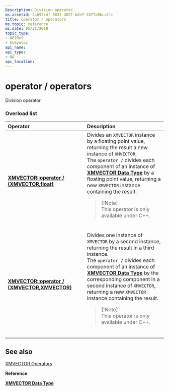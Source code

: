 ```yaml
---
Description: Division operator.
ms.assetid: 2cb92c4f-883f-402f-bde7-2b77a0bca1fc
title: operator / operators
ms.topic: reference
ms.date: 05/31/2018
topic_type: 
- APIRef
- kbSyntax
api_name: 
api_type: 
- NA
api_location: 
---
```


# operator / operators

Division operator.

### Overload list



<table>
<colgroup>
<col style="width: 50%" />
<col style="width: 50%" />
</colgroup>
<thead>
<tr class="header">
<th style="text-align: left;">Operator</th>
<th style="text-align: left;">Description</th>
</tr>
</thead>
<tbody>
<tr class="odd">
<td style="text-align: left;"><a href="/previous-versions/windows/desktop/legacy/ee421381(v=vs.85)"><strong>XMVECTOR::operator / (XMVECTOR,float)</strong></a></td>
<td style="text-align: left;">Divides an <code>XMVECTOR</code> instance by a floating point value, returning the result a new instance of <code>XMVECTOR</code>. <br/> The <code>operator /</code> divides each component of an instance of <a href="xmvector-data-type.md"><strong>XMVECTOR Data Type</strong></a> by a floating point value, returning a new <code>XMVECTOR</code> instance containing the result. <br/>
<blockquote>
[!Note]<br />
This operator is only available under C++.
</blockquote>
<br/></td>
</tr>
<tr class="even">
<td style="text-align: left;"><a href="/previous-versions/windows/desktop/legacy/ee421380(v=vs.85)"><strong>XMVECTOR::operator / (XMVECTOR,XMVECTOR)</strong></a></td>
<td style="text-align: left;">Divides one instance of <code>XMVECTOR</code> by a second instance, returning the result in a third instance. <br/> The <code>operator /</code> divides each component of an instance of <a href="xmvector-data-type.md"><strong>XMVECTOR Data Type</strong></a> by the corresponding component in a second instance of <code>XMVECTOR</code>, returning a new <code>XMVECTOR</code> instance containing the result. <br/>
<blockquote>
[!Note]<br />
This operator is only available under C++.
</blockquote>
<br/></td>
</tr>
</tbody>
</table>



## See also

<dl> <dt>

[XMVECTOR Operators](ovw-xmvector-operators.md)
</dt> <dt>

**Reference**
</dt> <dt>

[**XMVECTOR Data Type**](xmvector-data-type.md)
</dt> </dl>

 

 